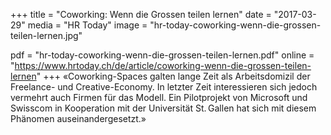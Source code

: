 +++
title = "Coworking: Wenn die Grossen teilen lernen"
date = "2017-03-29"
media = "HR Today"
image = "hr-today-coworking-wenn-die-grossen-teilen-lernen.jpg"

pdf = "hr-today-coworking-wenn-die-grossen-teilen-lernen.pdf"
online = "https://www.hrtoday.ch/de/article/coworking-wenn-die-grossen-teilen-lernen"
+++
«Coworking-Spaces galten lange Zeit als Arbeitsdomizil der Freelance- und Creative-Economy. In letzter Zeit interessieren sich jedoch vermehrt auch Firmen für das Modell. Ein Pilotprojekt von Microsoft und Swisscom in Kooperation mit der Universität St. Gallen hat sich mit diesem Phänomen auseinandergesetzt.»